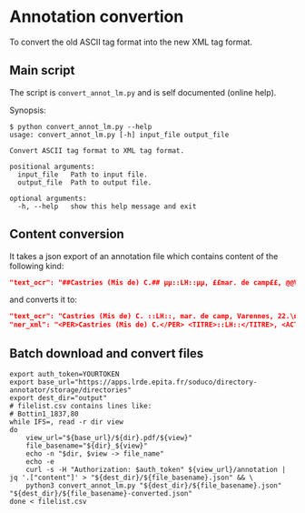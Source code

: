# Annotation convertion

To convert the old ASCII tag format into the new XML tag format.

## Main script
The script is `convert_annot_lm.py` and is self documented (online help).

Synopsis:
```
$ python convert_annot_lm.py --help
usage: convert_annot_lm.py [-h] input_file output_file

Convert ASCII tag format to XML tag format.

positional arguments:
  input_file   Path to input file.
  output_file  Path to output file.

optional arguments:
  -h, --help   show this help message and exit
```

## Content conversion
It takes a json export of an annotation file which contains content of the following kind:
```json
"text_ocr": "##Castries (Mis de) C.## µµ::LH::µµ, ££mar. de camp££, @@Varennes@@, $$22$$.\n",
```

and converts it to:
```json
"text_ocr": "Castries (Mis de) C. ::LH::, mar. de camp, Varennes, 22.\n",
"ner_xml": "<PER>Castries (Mis de) C.</PER> <TITRE>::LH::</TITRE>, <ACT>mar. de camp</ACT>, <LOC>Varennes</LOC>, <CARD>22</CARD>.\n",
```

## Batch download and convert files
```shell
export auth_token=YOURTOKEN
export base_url="https://apps.lrde.epita.fr/soduco/directory-annotator/storage/directories"
export dest_dir="output"
# filelist.csv contains lines like:
# Bottin1_1837,80
while IFS=, read -r dir view 
do
    view_url="${base_url}/${dir}.pdf/${view}"
    file_basename="${dir}_${view}"
    echo -n "$dir, $view -> file_name"
    echo -e
    curl -s -H "Authorization: $auth_token" ${view_url}/annotation | jq '.["content"]' > "${dest_dir}/${file_basename}.json" && \
    python3 convert_annot_lm.py "${dest_dir}/${file_basename}.json" "${dest_dir}/${file_basename}-converted.json"
done < filelist.csv
```
